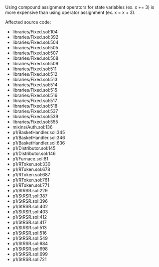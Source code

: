 Using compound assignment operators for state variables (ex. x += 3) is more expensive than using operator assignment (ex. x = x + 3).

Affected source code:
+ libraries/Fixed.sol:104
+ libraries/Fixed.sol:392
+ libraries/Fixed.sol:504
+ libraries/Fixed.sol:505
+ libraries/Fixed.sol:507
+ libraries/Fixed.sol:508
+ libraries/Fixed.sol:509
+ libraries/Fixed.sol:511
+ libraries/Fixed.sol:512
+ libraries/Fixed.sol:513
+ libraries/Fixed.sol:514
+ libraries/Fixed.sol:515
+ libraries/Fixed.sol:516
+ libraries/Fixed.sol:517
+ libraries/Fixed.sol:518
+ libraries/Fixed.sol:537
+ libraries/Fixed.sol:539
+ libraries/Fixed.sol:555
+ mixins/Auth.sol:136
+ p1/BasketHandler.sol:345
+ p1/BasketHandler.sol:346
+ p1/BasketHandler.sol:636
+ p1/Distributor.sol:145
+ p1/Distributor.sol:146
+ p1/Furnace.sol:81
+ p1/RToken.sol:330
+ p1/RToken.sol:678
+ p1/RToken.sol:687
+ p1/RToken.sol:761
+ p1/RToken.sol:771
+ p1/StRSR.sol:229
+ p1/StRSR.sol:387
+ p1/StRSR.sol:396
+ p1/StRSR.sol:402
+ p1/StRSR.sol:403
+ p1/StRSR.sol:412
+ p1/StRSR.sol:417
+ p1/StRSR.sol:513
+ p1/StRSR.sol:516
+ p1/StRSR.sol:549
+ p1/StRSR.sol:684
+ p1/StRSR.sol:698
+ p1/StRSR.sol:699
+ p1/StRSR.sol:721